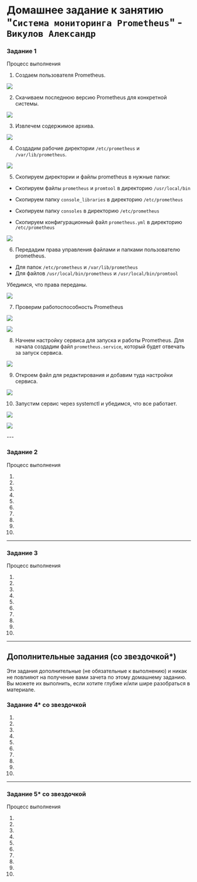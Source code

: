 # Домашнее задание к занятию "`Система мониторинга Prometheus`" - `Викулов Александр`

### Задание 1

Процесс выполнения

1. Создаем пользователя Prometheus.

<p></p>
<kbd>
  <img src="https://github.com/AleksandrVikulov/08-04-prometheus-part-01/blob/master/img/task01-img01.png">
</kbd>
<p></p>

2. Скачиваем последнюю версию Prometheus для конкретной системы.

<p></p>
<kbd>
  <img src="https://github.com/AleksandrVikulov/08-04-prometheus-part-01/blob/master/img/task01-img02.png">
</kbd>
<p></p>

3. Извлечем содержимое архива.

<p></p>
<kbd>
  <img src="https://github.com/AleksandrVikulov/08-04-prometheus-part-01/blob/master/img/task01-img03.png">
</kbd>
<p></p>

4. Создадим рабочие директории `/etc/prometheus` и `/var/lib/prometheus`.

<p></p>
<kbd>
  <img src="https://github.com/AleksandrVikulov/08-04-prometheus-part-01/blob/master/img/task01-img04.png">
</kbd>
<p></p>

5. Скопируем директории и файлы prometheus в нужные папки:

* Скопируем файлы `prometheus` и `promtool` в директорию `/usr/local/bin`

* Скопируем папку `console_libraries` в директорию `/etc/prometheus`

* Скопируем папку `consoles` в директорию `/etc/prometheus`

* Скопируем конфигурационный файл `prometheus.yml` в директорию `/etc/prometheus`

<p></p>
<kbd>
  <img src="https://github.com/AleksandrVikulov/08-04-prometheus-part-01/blob/master/img/task01-img05.png">
</kbd>
<p></p>

6. Передадим права управления файлами и папками пользователю prometheus.

* Для папок `/etc/prometheus` и `/var/lib/prometheus`
* Для файлов `/usr/local/bin/prometheus` и `/usr/local/bin/promtool`

Убедимся, что права переданы.

<p></p>
<kbd>
  <img src="https://github.com/AleksandrVikulov/08-04-prometheus-part-01/blob/master/img/task01-img06.png">
</kbd>
<p></p>

7. Проверим работоспособность Prometheus

<p></p>
<kbd>
  <img src="https://github.com/AleksandrVikulov/08-04-prometheus-part-01/blob/master/img/task01-img07-1.png">
</kbd>
<p></p>

<p></p>
<kbd>
  <img src="https://github.com/AleksandrVikulov/08-04-prometheus-part-01/blob/master/img/task01-img07-2.png">
</kbd>
<p></p>

8. Начнем настройку сервиса для запуска и работы Prometheus.
   Для начала создадим файл `prometheus.service`, который будет отвечать за запуск сервиса.

<p></p>
<kbd>
  <img src="https://github.com/AleksandrVikulov/08-04-prometheus-part-01/blob/master/img/task01-img08.png">
</kbd>
<p></p>

9. Откроем файл для редактирования и добавим туда настройки сервиса.

<p></p>
<kbd>
  <img src="https://github.com/AleksandrVikulov/08-04-prometheus-part-01/blob/master/img/task01-img09.png">
</kbd>
<p></p>

10. Запустим сервис через systemctl и убедимся, что все работает.

<p></p>
<kbd>
  <img src="https://github.com/AleksandrVikulov/08-04-prometheus-part-01/blob/master/img/task01-img10-1.png">
</kbd>
<p></p>

<p></p>
<kbd>
  <img src="https://github.com/AleksandrVikulov/08-04-prometheus-part-01/blob/master/img/task01-img10-2.png">
</kbd>
<p></p>---

### Задание 2

Процесс выполнения

1.

2.

3.

4.

5.

6.

7.

8.

9.

10.

---

### Задание 3

Процесс выполнения

1.

2.

3.

4.

5.

6.

7.

8.

9.

10.

---

## Дополнительные задания (со звездочкой*)

Эти задания дополнительные (не обязательные к выполнению) и никак не повлияют на получение вами зачета по этому домашнему заданию. Вы можете их выполнить, если хотите глубже и/или шире разобраться в материале.

### Задание 4* со звездочкой

1.

2.

3.

4.

5.

6.

7.

8.

9.

10.

---

### Задание 5* со звездочкой

Процесс выполнения

1.

2.

3.

4.

5.

6.

7.

8.

9.

10.
